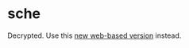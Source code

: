# sche
Decrypted. 
Use this [new web-based version](https://github.com/yasamnoya/The-Wall-Sche-Tool) instead.
